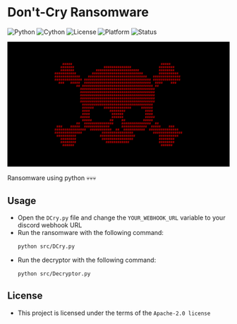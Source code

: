 # Don't-Cry Ransomware
![Python](https://img.shields.io/badge/Python-3.12%2B-blue?logo=python&logoColor=white)
![Cython](https://img.shields.io/badge/Requires-Cython-yellow?logo=python&logoColor=white)
![License](https://img.shields.io/badge/License-Apache--2.0-green?logo=open-source-initiative&logoColor=white)
![Platform](https://img.shields.io/badge/Platform-Windows-blue)
![Status](https://img.shields.io/badge/Status-Temporarily--Inactive-orange)

![DCry](https://github.com/memecoder12345678/DCry-Ransomware/blob/main/DCRY.png)

Ransomware using python 💀💀💀

## Usage
- Open the `DCry.py` file and change the `YOUR_WEBHOOK_URL` variable to your discord webhook URL
- Run the ransomware with the following command:
  ```bash
  python src/DCry.py
  ```  
- Run the decryptor with the following command:
  ```bash
  python src/Decryptor.py
  ```
## License
- This project is licensed under the terms of the `Apache-2.0 license`
